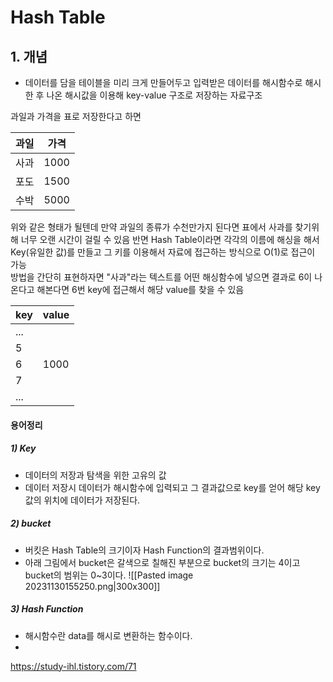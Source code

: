# Hash Table

## 1. 개념
- 데이터를 담을 테이블을 미리 크게 만들어두고 입력받은 데이터를 해시함수로 해시한 후 나온 해시값을 이용해 key-value 구조로 저장하는 자료구조

과일과 가격을 표로 저장한다고 하면  

| 과일 | 가격 |
| ---- | ---- |
| 사과 | 1000 |
| 포도 | 1500 |
| 수박 | 5000 |

위와 같은 형태가 될텐데 만약 과일의 종류가 수천만가지 된다면 표에서 사과를 찾기위해 너무 오랜 시간이 걸릴 수 있음
반면 Hash Table이라면 각각의 이름에 해싱을 해서 Key(유일한 값)를 만들고 그 키를 이용해서 자료에 접근하는 방식으로 O(1)로 접근이 가능  
방법을 간단히 표현하자면 "사과"라는 텍스트를 어떤 해싱함수에 넣으면 결과로 6이 나온다고 해본다면 6번 key에 접근해서 해당 value를 찾을 수 있음

| key | value |
| --- | ----- |
| ... |       |
| 5   |       |
| 6   | 1000  |
| 7   |       |
| ... |       |

#### 용어정리
##### 1) Key
- 데이터의 저장과 탐색을 위한 고유의 값
- 데이터 저장시 데이터가 해시함수에 입력되고 그 결과값으로 key를 얻어 해당 key값의 위치에 데이터가 저장된다.

##### 2) bucket
- 버킷은 Hash Table의 크기이자 Hash Function의 결과범위이다.
- 아래 그림에서 bucket은 갈색으로 칠해진 부분으로 bucket의 크기는 4이고 bucket의 범위는 0~3이다.
![[Pasted image 20231130155250.png|300x300]]


##### 3) Hash Function
- 해시함수란 data를 해시로 변환하는 함수이다.
- 








https://study-ihl.tistory.com/71